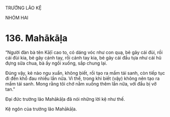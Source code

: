 TRƯỞNG LÃO KỆ

NHÓM HAI

# 136. Mahākāḷa

“Người đàn bà tên Kāḷī cao to, có dáng vóc như con quạ, bẻ gãy cái đùi, rồi cái đùi kia, bẻ gãy cánh tay, rồi cánh tay kia, bẻ gãy cái đầu tựa như cái hũ đựng sữa chua, bà ấy ngồi xuống, sắp chung lại.

Đúng vậy, kẻ nào ngu xuẩn, không biết, rồi tạo ra mầm tái sanh, còn tiếp tục đi đến khổ đau nhiều lần nữa. Vì thế, trong khi biết (vậy) không nên tạo ra mầm tái sanh. Mong rằng tôi chớ nằm xuống thêm lần nữa, với đầu bị vỡ tan.”

Đại đức trưởng lão Mahākāḷa đã nói những lời kệ như thế.

Kệ ngôn của trưởng lão Mahākāḷa.
